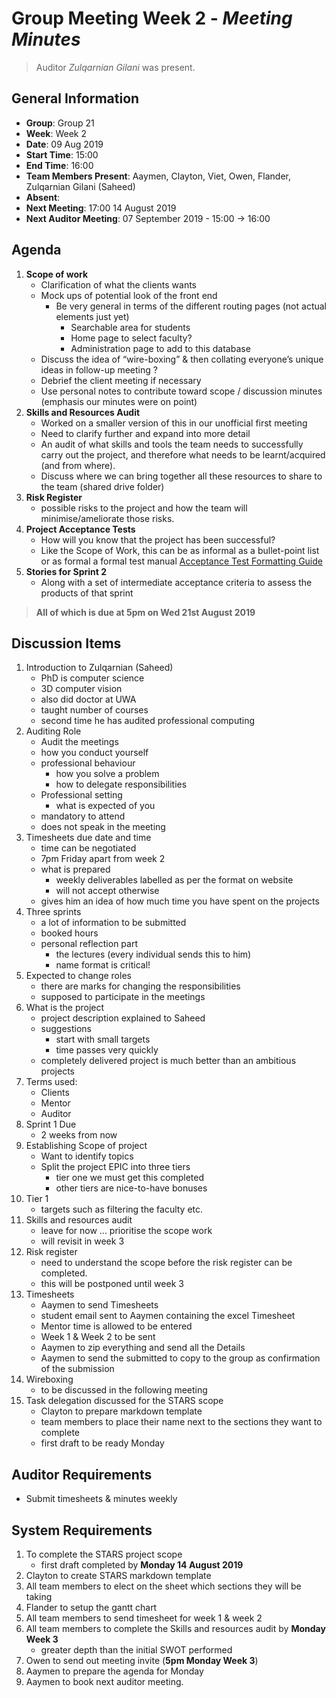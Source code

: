 # **Group Meeting Week 2** - *Meeting Minutes*
> Auditor *Zulqarnian Gilani* was present.

## General Information
 - **Group**: Group 21
 - **Week**: Week 2
 - **Date**: 09 Aug 2019
 - **Start Time**: 15:00
 - **End Time**: 16:00
 - **Team Members Present**: Aaymen, Clayton, Viet, Owen, Flander, Zulqarnian Gilani (Saheed)
 - **Absent**:
 - **Next Meeting**: 17:00 14 August 2019
 - **Next Auditor Meeting**: 07 September 2019 - 15:00 -> 16:00

## Agenda
1. **Scope of work**
    - Clarification of what the clients wants
    - Mock ups of potential look of the front end
        - Be very general in terms of the different routing pages (not actual elements just yet)
            - Searchable area for students
            - Home page to select faculty?
            - Administration page to add to this database
    - Discuss the idea of “wire-boxing” & then collating everyone’s unique ideas in follow-up meeting ?
    - Debrief the client meeting if necessary
    - Use personal notes to contribute toward scope / discussion minutes (emphasis our minutes were on point)
2. **Skills and Resources Audit**
    - Worked on a smaller version of this in our unofficial first meeting
    - Need to clarify further and expand into more detail
    - An audit of what skills and tools the team needs to successfully carry out the project, and therefore what needs to be learnt/acquired (and from where).
    - Discuss where we can bring together all these resources to share to the team (shared drive folder)
3. **Risk Register**
    - possible risks to the project and how the team will minimise/ameliorate those risks.
4. **Project Acceptance Tests**
    - How will you know that the project has been successful?
    - Like the Scope of Work, this can be as informal as a bullet-point list or as formal a formal test manual
    [Acceptance Test Formatting Guide](http://teaching.csse.uwa.edu.au/units/CITS3200/project/TMtmpl.html)
5. **Stories for Sprint 2**
    - Along with a set of intermediate acceptance criteria to assess the products of that sprint

> **All of which is due at 5pm on Wed 21st August 2019**


## Discussion Items
 1. Introduction to Zulqarnian (Saheed)
    - PhD is computer science
    - 3D computer vision
    - also did doctor at UWA
    - taught number of courses
    - second time he has audited professional computing
 2. Auditing Role
    - Audit the meetings
    - how you conduct yourself
    - professional behaviour
      - how you solve a problem
      - how to delegate responsibilities
    - Professional setting
      - what is expected of you
    - mandatory to attend
    - does not speak in the meeting
 3. Timesheets due date and time
    - time can be negotiated
    - 7pm Friday apart from week 2
    - what is prepared
      - weekly deliverables labelled as per the format on website
      - will not accept otherwise
    - gives him an idea of how much time you have spent on the projects
 4. Three sprints
    - a lot of information to be submitted
    - booked hours
    - personal reflection part
      - the lectures (every individual sends this to him)
      - name format is critical!
 5. Expected to change roles
    - there are marks for changing the responsibilities
    - supposed to participate in the meetings
 6. What is the project
    - project description explained to Saheed
    - suggestions
      - start with small targets
      - time passes very quickly
    - completely delivered project is much better than an ambitious projects
 7. Terms used:
    - Clients
    - Mentor
    - Auditor
 8. Sprint 1 Due
    - 2 weeks from now
 9. Establishing Scope of project
    - Want to identify topics
    - Split the project EPIC into three tiers
      - tier one we must get this completed
      - other tiers are nice-to-have bonuses
 10. Tier 1
     - targets such as filtering the faculty etc.
 11. Skills and resources audit
     - leave for now ... prioritise the scope work
     - will revisit in week 3
 13. Risk register
     - need to understand the scope before the risk register can be completed.
     - this will be postponed until week 3
 14. Timesheets
     - Aaymen to send Timesheets
     - student email sent to Aaymen containing the excel Timesheet
     - Mentor time is allowed to be entered
     - Week 1 & Week 2 to be sent
     - Aaymen to zip everything and send all the Details
     - Aaymen to send the submitted to copy to the group as confirmation of the submission
 15. Wireboxing
     - to be discussed in the following meeting
 16. Task delegation discussed for the STARS scope
     - Clayton to prepare markdown template
     - team members to place their name next to the sections they want to complete
     - first draft to be ready Monday

## Auditor Requirements
   - Submit timesheets & minutes weekly

## System Requirements
  1. To complete the STARS project scope
     - first draft completed by **Monday 14 August 2019**
  2. Clayton to create STARS markdown template
  3. All team members to elect on the sheet which sections they will be taking
  3. Flander to setup the gantt chart
  4. All team members to send timesheet for week 1 & week 2
  6. All team members to complete the Skills and resources audit by **Monday Week 3**
     - greater depth than the initial SWOT performed
  7. Owen to send out meeting invite (**5pm Monday Week 3**)
  8. Aaymen to prepare the agenda for Monday
  9. Aaymen to book next auditor meeting.
